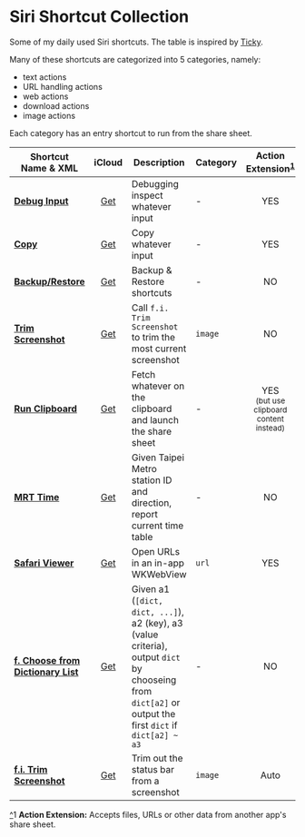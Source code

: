 # Siri Shortcut Collection

Some of my daily used Siri shortcuts.
The table is inspired by [Ticky](https://github.com/ticky/siri-shortcuts/).

Many of these shortcuts are categorized into 5 categories, namely:
  - text actions
  - URL handling actions
  - web actions
  - download actions
  - image actions

Each category has an entry shortcut to run from the share sheet.


| Shortcut<br/> Name & XML | iCloud | Description | Category | Action Extension<sup><a href='#act-ext' name='^act-ext'>1</a></sup> | Widget | Depends On | Source |
| ------------------------ | :----: | ----------- | -------- | :-----------------------------------------------------------------: | :----: | ---------- | ------ |
| [**Debug Input**][dbg] | [Get][dbg-i] | Debugging inspect whatever input | - | YES | NO | - | - |
| [**Copy**][cp] | [Get][cp-i] | Copy whatever input | - | YES | NO | - | - |
| [**Backup/Restore**][bak] | [Get][bak-i] | Backup & Restore shortcuts | - | NO | NO | - | [@brentacPrime][bak-src] |
| [**Trim Screenshot**][trim] | [Get][trim-i] | Call `f.i. Trim Screenshot` to trim the most current screenshot | `image` | NO | YES | <ul><li>[x] f.i. Trim Screenshot</li></ul> | - |
| [**Run Clipboard**][clip] | [Get][clip-i] | Fetch whatever on the clipboard and launch the share sheet | - | YES<br/><sup>(but use clipboard content instead)</sup> | YES | - | - |
| [**MRT Time**][mrt] | [Get][mrt-i] | Given Taipei Metro station ID and direction, report current time table | - | NO | YES | <ul><li>[x] f. Choose from Dictionary List</li></ul> | - |
| [**Safari Viewer**][sf] | [Get][sf-i] | Open URLs in an in-app WKWebView | `url` | YES | NO | - | - |
| [**f. Choose from Dictionary List**][f-cdl] | [Get][f-cdl-i] | Given a1 (`[dict, dict, ...]`), a2 (key), a3 (value criteria), output `dict` by chooseing from `dict[a2]` or output the first `dict` if `dict[a2] ~ a3` | - | NO | NO | - | - |
| [**f.i. Trim Screenshot**][fi-trim] | [Get][fi-trim-i] | Trim out the status bar from a screenshot | `image` | Auto | NO | - | - |

<a href='#^act-ext'>^</a><a name='act-ext'>1</a> __Action Extension:__ Accepts files, URLs or other data from another app's share sheet.


[bak]: <xml/Backup%3ARestore.shortcut>
[bak-i]: <https://www.icloud.com/shortcuts/ee2fa9e163be4704b061193c444cd124>
[bak-src]: <http://www.brentac.com/blog/2017/3/25/backup-and-restore-your-workflows>
[cp]: <xml/Copy.shortcut>
[cp-i]: <https://www.icloud.com/shortcuts/d12ada588c8c4a428d647f03b3b73277>
[dbg]: <xml/Debug%20Input.shortcut>
[dbg-i]: <https://www.icloud.com/shortcuts/771e4d44f2574d50883e448b96bbba8e>
[trim]: <xml/Trim%20Screenshot.shortcut>
[trim-i]: <https://www.icloud.com/shortcuts/c16437ac859740f3afdb0d197c550667>
[clip]: <xml/Run%20Clipboard.shortcut>
[clip-i]: <https://www.icloud.com/shortcuts/dc005d02c9024647b47d720369b4adcb>
[mrt]: <xml/MRT%20Time.shortcut>
[mrt-i]: <https://www.icloud.com/shortcuts/54cbc09a110947de92231449d2c19792>
[sf]: <xml/Safari%20Viewer.shortcut>
[sf-i]: <https://www.icloud.com/shortcuts/90b0e685b75447ee87ebb4efce87bc88>
[f-cdl]: <xml/f.%20Choose%20from%20Dictionary%20List.shortcut>
[f-cdl-i]: <https://www.icloud.com/shortcuts/337bb10070994f789afbc22b9b1ca668>
[fi-trim]: <xml/f.i.%20Trim%20Screenshot.shortcut>
[fi-trim-i]: <https://www.icloud.com/shortcuts/5b7b4bdff09745e7b2dcebf57b42c678>
